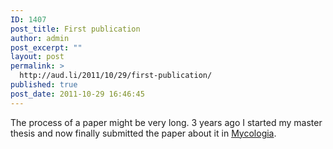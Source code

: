 ```yaml
---
ID: 1407
post_title: First publication
author: admin
post_excerpt: ""
layout: post
permalink: >
  http://aud.li/2011/10/29/first-publication/
published: true
post_date: 2011-10-29 16:46:45
---
```

The process of a paper might be very long. 3 years ago I started my master thesis and now finally submitted the paper about it in <a href="http://www.mycologia.org/content/early/2011/09/20/11-071.abstract">Mycologia</a>.